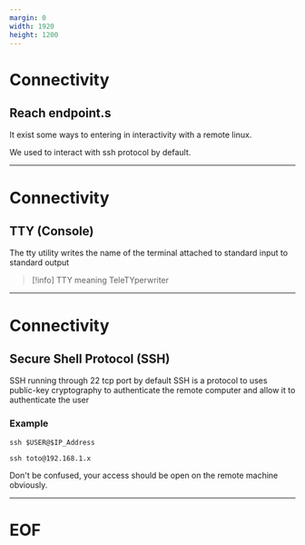 ```yaml
---
margin: 0
width: 1920
height: 1200
---
```

<!-- .slide: data-auto-animate -->
# Connectivity
## Reach endpoint.s

It exist some ways to entering in interactivity with a remote linux.

We used to interact with ssh protocol by default.

---
<!-- .slide: data-auto-animate -->
# Connectivity
## TTY (Console)

The tty utility writes the name of
the terminal attached to standard input to standard output

> [!info]
> TTY meaning TeleTYperwriter

---
<!-- .slide: data-auto-animate -->
# Connectivity
## Secure Shell Protocol (SSH)

SSH running through 22 tcp port by default
SSH is a protocol to uses public-key cryptography
to authenticate the remote computer and allow it to authenticate the user

### Example

```shell
ssh $USER@$IP_Address
```

```shell
ssh toto@192.168.1.x
```

Don't be confused, your access should be open on the remote machine obviously.

---
# EOF